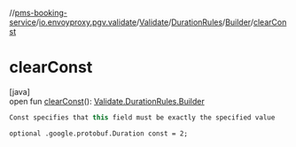 //[pms-booking-service](../../../../../index.md)/[io.envoyproxy.pgv.validate](../../../index.md)/[Validate](../../index.md)/[DurationRules](../index.md)/[Builder](index.md)/[clearConst](clear-const.md)

# clearConst

[java]\
open fun [clearConst](clear-const.md)(): [Validate.DurationRules.Builder](index.md)

```kotlin
Const specifies that this field must be exactly the specified value

```
`optional .google.protobuf.Duration const = 2;`